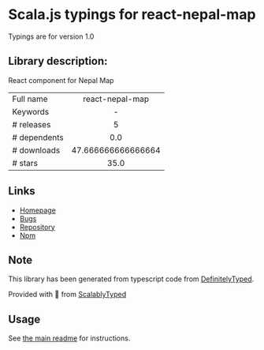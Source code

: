 
# Scala.js typings for react-nepal-map

Typings are for version 1.0

## Library description:
React component for Nepal Map

|                    |                 |
| ------------------ | :-------------: |
| Full name          | react-nepal-map |
| Keywords           | - |
| # releases         | 5 |
| # dependents       | 0.0 |
| # downloads        | 47.666666666666664 |
| # stars            | 35.0 |

## Links
- [Homepage](https://github.com/keyrunpay/react-nepal-map#readme)
- [Bugs](https://github.com/keyrunpay/react-nepal-map/issues)
- [Repository](https://github.com/keyrunpay/react-nepal-map)
- [Npm](https://www.npmjs.com/package/react-nepal-map)
    


## Note
This library has been generated from typescript code from [DefinitelyTyped](https://definitelytyped.org).

Provided with :purple_heart: from [ScalablyTyped](https://github.com/oyvindberg/ScalablyTyped)

## Usage
See [the main readme](../../readme.md) for instructions.



